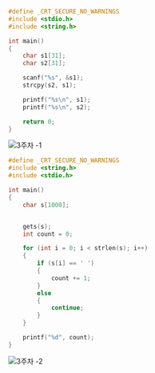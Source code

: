 ```c
#define _CRT_SECURE_NO_WARNINGS
#include <stdio.h>
#include <string.h>

int main()
{
    char s1[31];
    char s2[31];

    scanf("%s", &s1);
    strcpy(s2, s1);

    printf("%s\n", s1);
    printf("%s\n", s2);

    return 0;
}
```
![3주차 -1](https://user-images.githubusercontent.com/113916804/200557077-3837ee35-94f4-4286-8c8f-b38619642cad.png)





```c
#define _CRT_SECURE_NO_WARNINGS
#include <string.h>
#include <stdio.h>

int main()
{
	char s[1000];


	gets(s);
	int count = 0;

	for (int i = 0; i < strlen(s); i++)
	{
		if (s[i] == ' ')
		{
			count += 1;
		}
		else
		{
			continue;
		}
	}

	printf("%d", count);
}


```
![3주차 -2](https://user-images.githubusercontent.com/113916804/200557137-303804ba-edb7-4c72-8b53-81dbe877e900.png)

